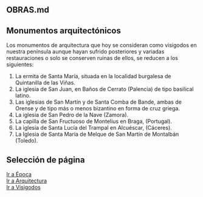 ## OBRAS.md

## Monumentos arquitectónicos  

Los monumentos de arquitectura que hoy se consideran como visigodos en nuestra península aunque hayan sufrido posteriores y variadas restauraciones o solo se conserven ruinas de ellos, se reducen a los siguientes:
1. 	La ermita de Santa María, situada en la localidad burgalesa de Quintanilla de las Viñas.
2.	La iglesia de San Juan, en Baños de Cerrato (Palencia) de tipo basilical latino.
3.	Las iglesias de San Martín y de Santa Comba de Bande, ambas de Orense y de tipo más o menos bizantino en forma de cruz griega.
4.	La iglesia de San Pedro de la Nave (Zamora).
5.	La capilla de San Fructuoso de Montelius en Braga, (Portugal).
6.	La iglesia de Santa Lucía del Trampal en Alcuéscar, (Cáceres).
7.	La Iglesia de Santa María de Melque de San Martín de Montalbán (Toledo).


## Selección de página
[Ir a Época](./Epoca.md)  
[Ir a Arquitectura](./Arquitectura.md)  
[Ir a Visigodos](./README.md)  
